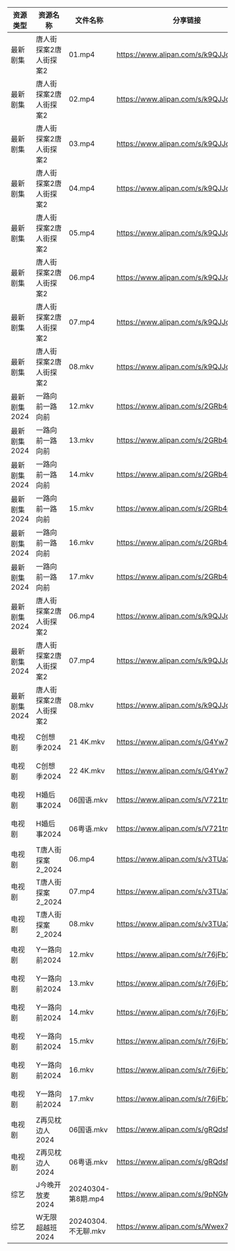 | 资源类型     | 资源名称         | 文件名称             | 分享链接                                 | 更新时间                |
| -------- | ------------ | ---------------- | ------------------------------------ | ------------------- |
| 最新剧集     | 唐人街探案2唐人街探案2 | 01.mp4           | https://www.alipan.com/s/k9QJJohe7WM | 2024-03-05 07:36:22 |
| 最新剧集     | 唐人街探案2唐人街探案2 | 02.mp4           | https://www.alipan.com/s/k9QJJohe7WM | 2024-03-05 07:36:22 |
| 最新剧集     | 唐人街探案2唐人街探案2 | 03.mp4           | https://www.alipan.com/s/k9QJJohe7WM | 2024-03-05 07:36:16 |
| 最新剧集     | 唐人街探案2唐人街探案2 | 04.mp4           | https://www.alipan.com/s/k9QJJohe7WM | 2024-03-05 07:36:16 |
| 最新剧集     | 唐人街探案2唐人街探案2 | 05.mp4           | https://www.alipan.com/s/k9QJJohe7WM | 2024-03-05 07:36:16 |
| 最新剧集     | 唐人街探案2唐人街探案2 | 06.mp4           | https://www.alipan.com/s/k9QJJohe7WM | 2024-03-05 07:36:15 |
| 最新剧集     | 唐人街探案2唐人街探案2 | 07.mp4           | https://www.alipan.com/s/k9QJJohe7WM | 2024-03-05 07:36:15 |
| 最新剧集     | 唐人街探案2唐人街探案2 | 08.mkv           | https://www.alipan.com/s/k9QJJohe7WM | 2024-03-05 07:36:15 |
| 最新剧集2024 | 一路向前一路向前     | 12.mkv           | https://www.alipan.com/s/2GRb4n8KDoA | 2024-03-05 00:06:03 |
| 最新剧集2024 | 一路向前一路向前     | 13.mkv           | https://www.alipan.com/s/2GRb4n8KDoA | 2024-03-05 00:06:03 |
| 最新剧集2024 | 一路向前一路向前     | 14.mkv           | https://www.alipan.com/s/2GRb4n8KDoA | 2024-03-05 00:06:03 |
| 最新剧集2024 | 一路向前一路向前     | 15.mkv           | https://www.alipan.com/s/2GRb4n8KDoA | 2024-03-05 00:06:02 |
| 最新剧集2024 | 一路向前一路向前     | 16.mkv           | https://www.alipan.com/s/2GRb4n8KDoA | 2024-03-05 00:06:02 |
| 最新剧集2024 | 一路向前一路向前     | 17.mkv           | https://www.alipan.com/s/2GRb4n8KDoA | 2024-03-05 00:06:02 |
| 最新剧集2024 | 唐人街探案2唐人街探案2 | 06.mp4           | https://www.alipan.com/s/k9QJJohe7WM | 2024-03-05 07:38:59 |
| 最新剧集2024 | 唐人街探案2唐人街探案2 | 07.mp4           | https://www.alipan.com/s/k9QJJohe7WM | 2024-03-05 07:38:59 |
| 最新剧集2024 | 唐人街探案2唐人街探案2 | 08.mkv           | https://www.alipan.com/s/k9QJJohe7WM | 2024-03-05 07:38:59 |
| 电视剧      | C创想季2024     | 21 4K.mkv        | https://www.alipan.com/s/G4Yw7gjKeyR | 2024-03-05 00:05:06 |
| 电视剧      | C创想季2024     | 22 4K.mkv        | https://www.alipan.com/s/G4Yw7gjKeyR | 2024-03-05 00:05:06 |
| 电视剧      | H婚后事2024     | 06国语.mkv         | https://www.alipan.com/s/V721tmW61zo | 2024-03-05 00:05:19 |
| 电视剧      | H婚后事2024     | 06粤语.mkv         | https://www.alipan.com/s/V721tmW61zo | 2024-03-05 00:05:19 |
| 电视剧      | T唐人街探案2_2024 | 06.mp4           | https://www.alipan.com/s/v3TUa3q1D6e | 2024-03-05 07:36:11 |
| 电视剧      | T唐人街探案2_2024 | 07.mp4           | https://www.alipan.com/s/v3TUa3q1D6e | 2024-03-05 07:36:10 |
| 电视剧      | T唐人街探案2_2024 | 08.mkv           | https://www.alipan.com/s/v3TUa3q1D6e | 2024-03-05 07:36:05 |
| 电视剧      | Y一路向前2024    | 12.mkv           | https://www.alipan.com/s/r76jFb115TC | 2024-03-05 00:05:37 |
| 电视剧      | Y一路向前2024    | 13.mkv           | https://www.alipan.com/s/r76jFb115TC | 2024-03-05 00:05:37 |
| 电视剧      | Y一路向前2024    | 14.mkv           | https://www.alipan.com/s/r76jFb115TC | 2024-03-05 00:05:36 |
| 电视剧      | Y一路向前2024    | 15.mkv           | https://www.alipan.com/s/r76jFb115TC | 2024-03-05 00:05:36 |
| 电视剧      | Y一路向前2024    | 16.mkv           | https://www.alipan.com/s/r76jFb115TC | 2024-03-05 00:05:36 |
| 电视剧      | Y一路向前2024    | 17.mkv           | https://www.alipan.com/s/r76jFb115TC | 2024-03-05 00:05:35 |
| 电视剧      | Z再见枕边人2024   | 06国语.mkv         | https://www.alipan.com/s/gRQdsMic6i2 | 2024-03-05 00:05:45 |
| 电视剧      | Z再见枕边人2024   | 06粤语.mkv         | https://www.alipan.com/s/gRQdsMic6i2 | 2024-03-05 00:05:44 |
| 综艺       | J今晚开放麦2024   | 20240304-第8期.mp4 | https://www.alipan.com/s/9pNGMtWEhLU | 2024-03-05 07:38:16 |
| 综艺       | W无限超越班2024   | 20240304.不无聊.mkv | https://www.alipan.com/s/Wwex7BWuJFP | 2024-03-05 07:38:45 |

